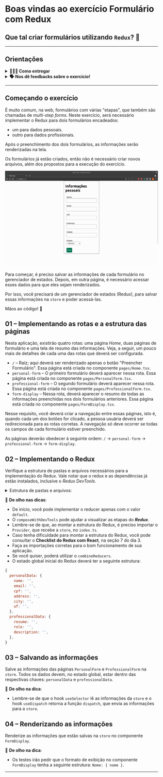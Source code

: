 # Boas vindas ao exercício Formulário com Redux

## Que tal criar formulários utilizando `Redux`? 🚀

---

## Orientações

<details>
  <summary>
    <strong>🤷🏽‍♀️ Como entregar</strong>
  </summary><br>

  Para entregar seu projeto, você deverá criar um *Pull Request* neste repositório.

  > Lembre-se de que você pode consultar nosso conteúdo sobre [Git & GitHub](https://app.betrybe.com/learn/course/5e938f69-6e32-43b3-9685-c936530fd326/module/fc998c60-386e-46bc-83ca-4269beb17e17/section/fe827a71-3222-4b4d-a66f-ed98e09961af/day/35e03d5e-6341-4a8c-84d1-b4308b2887ef/lesson/573db55d-f451-455d-bdb5-66545668f436) e nosso [Blog - Git & GitHub](https://blog.betrybe.com/tecnologia/git-e-github/) sempre que precisar!

</details>

<details>
  <summary><strong>🗣 Nos dê feedbacks sobre o exercício!</strong></summary> <br />

Ao finalizar e submeter o exercício, não se esqueça de avaliar sua experiência preenchendo o formulário. Leva menos de 3 minutos!

[FORMULÁRIO DE AVALIAÇÃO](https://be-trybe.typeform.com/to/ZTeR4IbH#cohort_hidden=CH36&template=betrybe/sd-0x-exercise-forms-redux-ts)

</details>

---

## Começando o exercício

É muito comum, na web, formulários com várias "etapas", que também são chamadas de *multi-step forms*. Neste exercício, será necessário implementar o Redux para dois formulários encadeados:

- um para dados pessoais.
- outro para dados profissionais.

Após o preenchimento dos dois formulários, as informações serão renderizadas na tela.

Os formulários já estão criados, então não é necessário criar novos arquivos, além dos propostos para a execução do exercício.

![forms-redux](form-redux.gif)

Para começar, é preciso salvar as informações de cada formulário no gerenciador de estados. Depois, em outra página, é necessário acessar esses dados para que eles sejam renderizados.

Por isso, você precisará de um gerenciador de estados (Redux), para salvar essas informações na `store` e poder acessá-las.

Mãos ao código! 💪

## 01 – Implementando as rotas e a estrutura das páginas

Nesta aplicação, existirão quatro rotas: uma página *Home*, duas páginas de formulário e uma tela de resumo das informações. Veja, a seguir, um pouco mais de detalhes de cada uma das rotas que deverá ser configurada.

- `/` – Raiz; aqui deverá ser renderizado apenas o botão "Preencher Formulário". Essa página está criada no componente `pages/Home.tsx`.
- `personal-form` – O primeiro formulário deverá aparecer nessa rota. Essa página está criada no componente `pages/PersonalForm.tsx`.
- `professional-form` – O segundo formulário deverá aparecer nessa rota. Essa página está criada no componente `pages/ProfessionalForm.tsx`.
- `form-display` – Nessa rota, deverá aparecer o resumo de todas as informações preenchidas nos dois formulários anteriores. Essa página está criada no componente `pages/FormDisplay.tsx`.

Nesse requisito, você deverá criar a navegação entre essas páginas, isto é, quando cada um dos botões for clicado, a pessoa usuária deverá ser redirecionada para as rotas corretas. A navegação só deve ocorrer se todas os campos de cada formulário estiver preenchido.

As páginas deverão obedecer à seguinte ordem: `/` -> `personal-form` -> `professional-form` -> `form-display`.

## 02 – Implementando o Redux

Verifique a estrutura de pastas e arquivos necessários para a implementação do Redux. Vale notar que o redux e as dependências já estão instalados, inclusive o *Redux DevTools*.

<details>
  <summary>
    Estrutura de pastas e arquivos:
  </summary>

- A pasta `src/redux`, para agrupar todos os arquivos relacionados ao Redux.
- A pasta `src/redux/actions/`, para armazenar as `actions` do projeto.
- A pasta `src/redux/reducers`, para armazenar os `reducers` do projeto.
- O arquivo `src/redux/index.ts`, responsável por criar e exportar a `store` da aplicação.
- Implemente o `reducer`.
- Implemente a `store`.
- Implemente as `actions`.

</details>

👀 **De olho nas dicas**:

- De início, você pode implementar o reducer apenas com o valor `default`.
- O `composeWithDevTools` pode ajudar a visualizar as etapas do ***Redux***.
- Lembre-se de que, ao montar a estrutura do Redux, é preciso importar o `Provider`, que recebe a `store`, no `index.ts`.
- Caso tenha dificuldade para montar a estrutura do Redux, você pode consultar o **Checklist do Redux com React**, na seção 7 do dia 3.
- Faça as importações corretas para o bom funcionamento de sua aplicação.
- Se você quiser, poderá utilizar o `combineReducers`.
- O estado global inicial do Redux deverá ter a seguinte estrutura:

```javascript
{
  personalData: {
    name: '',
    email: '',
    cpf: '',
    address: '',
    city: '',
    uf: '',
  },
  professionalData: {
    resume: '',
    role: '',
    description: '',
  },
}
```

## 03 – Salvando as informações

Salve as informações das páginas `PersonalForm` e `ProfessionalForm` na `store`. Todos os dados devem, no estado global, estar dentro das respectivas chaves: `personalData` e `professionalData`.

👀 **De olho na dica**:

- Lembre-se de que o hook `useSelector` lê as informações da `store` e o hook `useDispatch` retorna a função `dispatch`, que envia as informações para a `store`.

## 04 – Renderizando as informações

Renderize as informações que estão salvas na `store` no componente `FormDisplay`.

👀 **De olho na dica**:

- Os testes irão pedir que o formato de exibição no componente `FormDisplay` tenha a seguinte estrutura: `Nome: { nome }`.

---
